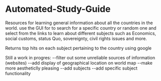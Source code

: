 # Automated-Study-Guide

Resources for learning general information about all the countries in the world.
use the GUI for to search for a specific country or random one
and select from the links to learn about different subjects such as Economics,
social customs, status Quo, sovereignty, civil rights issues and more. 

Returns top hits on each subject pertaining to the country using google 

Still a work in progres:
--filter out some unreliable sources of information (websites)
--add display of geographical location on world map
--make more aestheticlly pleasing
--add subjects 
--add specific subject functionality 
